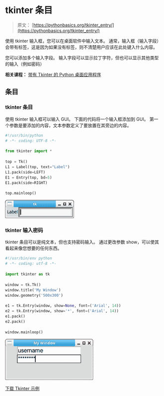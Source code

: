 # tkinter 条目

> 原文： [https://pythonbasics.org/tkinter_entry/](https://pythonbasics.org/tkinter_entry/)

使用 tkinter 输入框，您可以在桌面软件中输入文本。 通常，输入框（输入字段）会带有标签，这是因为如果没有标签，则不清楚用户应该在此处键入什么内容。

您可以添加多个输入字段。 输入字段可以显示拉丁字符，但也可以显示其他类型的输入（例如密码）

**相关课程：** [带有 Tkinter 的 Python 桌面应用程序](https://gum.co/ErLc)

## 条目

### tkinter 条目

使用 tkinter 输入框可以输入 GUI。 下面的代码将一个输入框添加到 GUI。 第一个参数是要添加的内容，文本参数定义了要放置在其旁边的内容。

```py
#!/usr/bin/python
# -*- coding: UTF-8 -*-

from tkinter import *

top = Tk()
L1 = Label(top, text="Label")
L1.pack(side=LEFT)
E1 = Entry(top, bd=5)
E1.pack(side=RIGHT)

top.mainloop()

```

![tkinter entry](img/76f680ba194c061f9b7578d7e228e08f.jpg)

### tkinter 输入密码

tkinter 条目可以是纯文本，但也支持密码输入。 通过更改参数 show，可以使其看起来像您想要的任何东西。

```py
#!/usr/bin/env python
# -*- coding: utf-8 -*-

import tkinter as tk

window = tk.Tk()
window.title('My Window')
window.geometry('500x300') 

e1 = tk.Entry(window, show=None, font=('Arial', 14))  
e2 = tk.Entry(window, show='*', font=('Arial', 14))   
e1.pack()
e2.pack()

window.mainloop()

```

![tkinter entry password](img/b7cd8da3d83b8b7986aa097956f6472c.jpg)

[下载 Tkinter 示例](https://gum.co/ErLc)